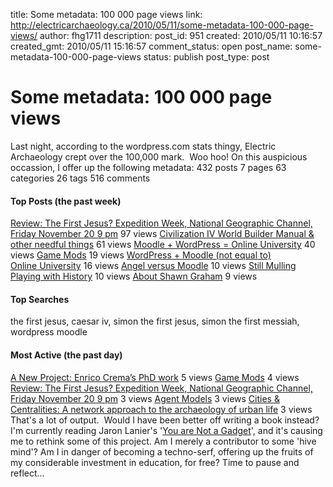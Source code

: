 title: Some metadata: 100 000 page views
link: http://electricarchaeology.ca/2010/05/11/some-metadata-100-000-page-views/
author: fhg1711
description: 
post_id: 951
created: 2010/05/11 10:16:57
created_gmt: 2010/05/11 15:16:57
comment_status: open
post_name: some-metadata-100-000-page-views
status: publish
post_type: post

# Some metadata: 100 000 page views

Last night, according to the wordpress.com stats thingy, Electric Archaeology crept over the 100,000 mark.  Woo hoo! On this auspicious occassion, I offer up the following metadata: 432 posts 7 pages 63 categories 26 tags 516 comments 

#### Top Posts (the past week)

[Review: The First Jesus? Expedition Week, National Geographic Channel, Friday November 20 9 pm](../2009/11/16/review-the-first-jesus-expedition-week-national-geographic-channel-friday-november-20-9-pm/) 97 views [Civilization IV World Builder Manual & other needful things](../2008/01/08/civilization-iv-world-builder-manual-other-needful-things/) 61 views [Moodle + WordPress = Online University](../2008/01/28/moodle-wordpress-online-university/) 40 views [Game Mods](../game-mods/) 19 views [WordPress + Moodle (not equal to) Online University](../2010/02/10/wordpress-moodle-online-university/) 16 views [Angel versus Moodle](../2008/10/01/angel-versus-moodle/) 10 views [Still Mulling Playing with History](../2010/05/06/still-mulling-playing-with-history/) 10 views [About Shawn Graham](../about/) 9 views 

#### Top Searches

the first jesus, caesar iv, simon the first jesus, simon the first messiah, wordpress moodle 

#### Most Active (the past day)

[A New Project: Enrico Crema’s PhD work](../2010/03/26/a-new-project-enrico-cremas-phd-work/) 5 views [Game Mods](../game-mods/) 4 views [Review: The First Jesus? Expedition Week, National Geographic Channel, Friday November 20 9 pm](../2009/11/16/review-the-first-jesus-expedition-week-national-geographic-channel-friday-november-20-9-pm/) 3 views [Agent Models](../agent-models/) 3 views [Cities & Centralities: A network approach to the archaeology of urban life](../2008/12/08/cities-centralities-a-network-approach-to-the-archaeology-of-urban-life/) 3 views That's a lot of output.  Would I have been better off writing a book instead? I'm currently reading Jaron Lanier's '[You are Not a Gadget](http://www.jaronlanier.com/gadgetwebresources.html)', and it's causing me to rethink some of this project. Am I merely a contributor to some 'hive mind'? Am I in danger of becoming a techno-serf, offering up the fruits of my considerable investment in education, for free? Time to pause and reflect...
